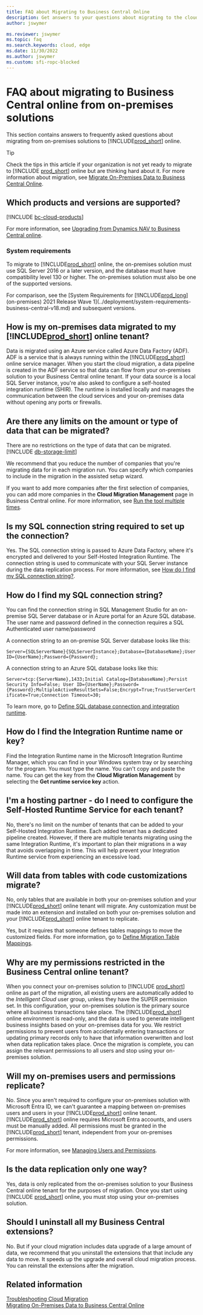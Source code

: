 ```yaml
---
title: FAQ about Migrating to Business Central Online
description: Get answers to your questions about migrating to the cloud from an on-premises solution.
author: jswymer

ms.reviewer: jswymer
ms.topic: faq
ms.search.keywords: cloud, edge
ms.date: 11/30/2022
ms.author: jswymer
ms.custom: sfi-ropc-blocked
---
```


# FAQ about migrating to Business Central online from on-premises solutions

This section contains answers to frequently asked questions about migrating from on-premises solutions to [!INCLUDE[prod_short](../developer/includes/prod_short.md)] online.  

> [!TIP]
> Check the tips in this article if your organization is not yet ready to migrate to [!INCLUDE [prod_short](../includes/prod_short.md)] online but are thinking hard about it. For more information about migration, see [Migrate On-Premises Data to Business Central Online](migrate-data.md).  

## Which products and versions are supported?

[!INCLUDE [bc-cloud-products](../includes/bc-cloud-products.md)]

For more information, see [Upgrading from Dynamics NAV to Business Central online](../administration/migrate-nav.md).

<!-- - Dynamics SL 2018 CU 1-->

### System requirements

To migrate to [!INCLUDE[prod_short](../developer/includes/prod_short.md)] online, the on-premises solution must use SQL Server 2016 or a later version, and the database must have compatibility level 130 or higher. The on-premises solution must also be one of the supported versions.  

For comparison, see the [System Requirements for [!INCLUDE[prod_long](../developer/includes/prod_long.md)] (on-premises) 2021 Release Wave 1](../deployment/system-requirements-business-central-v18.md) and subsequent versions.  

## How is my on-premises data migrated to my [!INCLUDE[prod_short](../developer/includes/prod_short.md)] online tenant?

Data is migrated using an Azure service called Azure Data Factory (ADF). ADF is a service that is always running within the [!INCLUDE[prod_short](../developer/includes/prod_short.md)] online service manager. When you start the cloud migration, a data pipeline is created in the ADF service so that data can flow from your on-premises solution to your Business Central online tenant. If your data source is a local SQL Server instance, you're also asked to configure a self-hosted integration runtime (SHIR). The runtime is installed locally and manages the communication between the cloud services and your on-premises data without opening any ports or firewalls.  

## Are there any limits on the amount or type of data that can be migrated?

There are no restrictions on the type of data that can be migrated. [!INCLUDE [db-storage-limit](../includes/db-storage-limit.md)]  

We recommend that you reduce the number of companies that you're migrating data for in each migration run. You can specify which companies to include in the migration in the assisted setup wizard.  

If you want to add more companies after the first selection of companies, you can add more companies in the **Cloud Migration Management** page in Business Central online. For more information, see [Run the tool multiple times](migration-setup.md#rerunning-cloud-migration-setup-guide).

## Is my SQL connection string required to set up the connection?

Yes. The SQL connection string is passed to Azure Data Factory, where it's encrypted and delivered to your Self-Hosted Integration Runtime. The connection string is used to communicate with your SQL Server instance during the data replication process. For more information, see [How do I find my SQL connection string?](#how-do-i-find-my-sql-connection-string).  

## How do I find my SQL connection string?

You can find the connection string in SQL Management Studio for an on-premise SQL Server database or in Azure portal for an Azure SQL database. The user name and password defined in the connection requires a SQL Authenticated user name/password

A connection string to an on-premise SQL Server database looks like this:

`Server={SQLServerName}{SQLServerInstance};Database={DatabaseName};User ID={UserName};Password={Password};`

A connection string to an Azure SQL database looks like this:

`Server=tcp:{ServerName},1433;Initial Catalog={DatabaseName};Persist Security Info=False; User ID={UserName};Password={Password};MultipleActiveResultSets=False;Encrypt=True;TrustServerCertificate=True;Connection Timeout=30;`

To learn more, go to [Define SQL database connection and integration runtime](migration-setup.md#define-sql-database-connection-and-integration-runtime).

## How do I find the Integration Runtime name or key?

Find the Integration Runtime name in the Microsoft Integration Runtime Manager, which you can find in your Windows system tray or by searching for the program. You must type the name. You can't copy and paste the name.  You can get the key from the **Cloud Migration Management** by selecting the **Get runtime service key** action. 

## I'm a hosting partner - do I need to configure the Self-Hosted Runtime Service for each tenant?

No, there's no limit on the number of tenants that can be added to your Self-Hosted Integration Runtime. Each added tenant has a dedicated pipeline created. However, if there are multiple tenants migrating using the same Integration Runtime, it's important to plan their migrations in a way that avoids overlapping in time. This will help prevent your Integration Runtime service from experiencing an excessive load.

## Will data from tables with code customizations migrate?

No, only tables that are available in both your on-premises solution and your [!INCLUDE[prod_short](../developer/includes/prod_short.md)] online tenant will migrate. Any customization must be made into an extension and installed on both your on-premises solution and your [!INCLUDE[prod_short](../developer/includes/prod_short.md)] online tenant to replicate.  

Yes, but it requires that someone defines tables mappings to move the customized fields. For more information, go to [Define Migration Table Mappings](migration-table-mapping.md). 

## Why are my permissions restricted in the Business Central online tenant?

When you connect your on-premises solution to [!INCLUDE [prod_short](../developer/includes/prod_short.md)] online as part of the migration, all existing users are automatically added to the *Intelligent Cloud* user group, unless they have the SUPER permission set. In this configuration, your on-premises solution is the primary source where all business transactions take place. The [!INCLUDE[prod_short](../developer/includes/prod_short.md)] online environment is read-only, and the data is used to generate intelligent business insights based on your on-premises data for you. We restrict permissions to prevent users from accidentally entering transactions or updating primary records only to have that information overwritten and lost when data replication takes place. Once the migration is complete, you can assign the relevant permissions to all users and stop using your on-premises solution.  

<!-- 
## Can I pause the migration?

You can switch off your connection to the [!INCLUDE [prod_short](../developer/includes/prod_short.md)] online environment at any point. At that point, your on-premises solution and [!INCLUDE[prod_short](../developer/includes/prod_short.md)] online become independent of one another.  

If you switch off the connection, and you want to use your [!INCLUDE[prod_short](../developer/includes/prod_short.md)] online environment as your primary solution to run and manage your business, you must reassign permissions to provide read/write access to the relevant users.  

For more information, see [Managing Users and Permissions](/dynamics365/business-central/ui-how-users-permissions).  -->

## Will my on-premises users and permissions replicate?

No. Since you aren't required to configure your on-premises solution with Microsoft Entra ID, we can't guarantee a mapping between on-premises users and users in your [!INCLUDE[prod_short](../developer/includes/prod_short.md)] online tenant. [!INCLUDE[prod_short](../developer/includes/prod_short.md)] online requires Microsoft Entra accounts, and users must be manually added. All permissions must be granted in the [!INCLUDE[prod_short](../developer/includes/prod_short.md)] tenant, independent from your on-premises permissions.  

For more information, see [Managing Users and Permissions](/dynamics365/business-central/ui-how-users-permissions).

<!-- 
No. Because you aren't required to configure your on-premises solution with Microsoft Entra ID, we can't guarantee a mapping between on-premises users and users in your [!INCLUDE[prod_short](../developer/includes/prod_short.md)] online tenant. [!INCLUDE[prod_short](../developer/includes/prod_short.md)] online requires Microsoft Entra accounts, and users must be manually added. All permissions must be granted in the [!INCLUDE[prod_short](../developer/includes/prod_short.md)] tenant, independent from your on-premises permissions. But cloud migration does provide a way for you to easily map on-premises users to online user accounts.

The following steps outline the general procedure:

1. For each on-premises user account, create a user account in your Microsoft Entra tenant and assign the user a Business Central license.

   1. Sign in to [Microsoft admin center](https://admin.microsoft.com).
   2. In **User Management**, select **Add User** and follow the instructions.

   For more information go to [Add users and assign licenses at the same time](/microsoft-365/admin/add-users/add-users?view=o365-worldwide).
2. Add the online user accounts to the Business Central online environment:

   1. Sign in to [Business Central online](https://businesscentral.dynamic.com).
   2. Open the **Users** page, select **Update users from Microsoft 365** and follow the instructions.
   3. Open the **Cloud Migration Management** page and select **Define User Mappings**.
   4. For each on-premises user, set the **Cloud User** field to the corresponding Microsoft Entra account.
   5. Select **OK** when done.  
3. Go to the **Users** page and grant the users permissions in Business Central.

   For more information, go to [Managing Users and Permissions](/dynamics365/business-central/ui-how-users-permissions).-->

<!--
## Can I view intelligent insights from cloud services in my on-premises solution?

No.  -->

## Is the data replication only one way?

Yes, data is only replicated from the on-premises solution to your Business Central online tenant for the purposes of migration. Once you start using [!INCLUDE [prod_short](../includes/prod_short.md)] online, you must stop using your on-premises solution.  

<!--
## Why did my Role Center change after the migration?

To keep the Role Center experience as clean as possible and avoid permission errors, we automatically hide actions that would generate a permission error for the user.  -->

## Should I uninstall all my Business Central extensions?

<!-- Not necessarily. Most extensions will run without issues in the online environment. You may want to consider uninstalling extensions that send data to an external service to avoid potential duplicated calls to that service. It's a best practice to test any extension in a sandbox tenant configured for the Business Central online environment that you're connecting to. --> 

No. But if your cloud migration includes data upgrade of a large amount of data, we recommend that you uninstall the extensions that that include any data to move. It speeds up the upgrade and overall cloud migration process. You can reinstall the extensions after the migration.


<!--## How do I build an extension that enables data replication?

The extension must be created in the same manner as any other extension. For data to replicate, you must add a **ReplicateData** property to your table and set the value to *True*. If your extension connects with an external service and you want to restrict any service calls from your [!INCLUDE[prod_short](../developer/includes/prod_short.md)] online tenant, a good practice would be to store the connection information in a separate table and set the **ReplicateData** property to *False*. This would enable you to keep the extension installed but prevent it from making any type of service calls from the read-only [!INCLUDE[prod_short](../developer/includes/prod_short.md)] tenant. Once the extension is installed in [!INCLUDE[prod_short](../developer/includes/prod_short.md)] online and on-premises, the data will begin to replicate.  -->

## Related information

[Troubleshooting Cloud Migration](migration-troubleshooting.md)  
[Migrating On-Premises Data to Business Central Online](migrate-data.md)  
